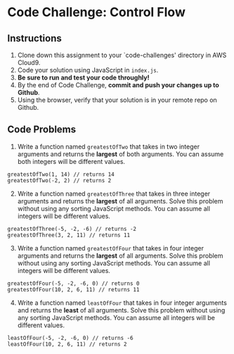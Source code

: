 # Code Challenge: Control Flow

## Instructions

1. Clone down this assignment to your `code-challenges' directory in AWS Cloud9.  
2. Code your solution using JavaScript in `index.js`. 
3. **Be sure to run and test your code throughly!**
4. By the end of Code Challenge, **commit and push your changes up to Github**.
5. Using the browser, verify that your solution is in your remote repo on Github.

## Code Problems

1. Write a function named `greatestOfTwo` that takes in two integer arguments and returns the **largest** of both arguments. You can assume both integers will be different values.
```
greatestOfTwo(1, 14) // returns 14
greatestOfTwo(-2, 2) // returns 2
```

2. Write a function named `greatestOfThree` that takes in three integer arguments and returns the **largest** of all arguments. Solve this problem without using any sorting JavaScript methods. You can assume all integers will be different values.
```
greatestOfThree(-5, -2, -6) // returns -2
greatestOfThree(3, 2, 11) // returns 11
```

3.  Write a function named `greatestOfFour` that takes in four integer arguments and returns the **largest** of all arguments. Solve this problem without using any sorting JavaScript methods. You can assume all integers will be different values.
```
greatestOfFour(-5, -2, -6, 0) // returns 0
greatestOfFour(10, 2, 6, 11) // returns 11
```

4. Write a function named `leastOfFour` that takes in four integer arguments and returns the **least** of all arguments. Solve this problem without using any sorting JavaScript methods. You can assume all integers will be different values.
```
leastOfFour(-5, -2, -6, 0) // returns -6
leastOfFour(10, 2, 6, 11) // returns 2
```
